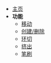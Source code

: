 <!-- docs/_sidebar.md --> 

+ [主页](./README.md "概述")
+ **功能**
  + [移动](./funcMove.md "移动")
  + [创建/删除](./funcCreate.md "创建/删除")
  + [环切](./funcLoopCut.md "环切")
  + [挤出](./funcExtrude.md "挤出")
  + [笔刷](./funcBrush.md "笔刷")